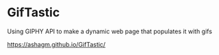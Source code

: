 # GifTastic
Using GIPHY API to make a dynamic web page that populates it with gifs

 https://ashagm.github.io/GifTastic/
